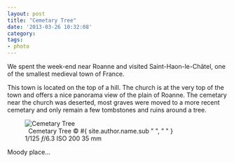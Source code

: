 ```yaml
---
layout: post
title: "Cemetary Tree"
date: '2013-03-26 10:32:08'
category: 
tags:
- photo
---
```


We spent the week-end near Roanne and visited Saint-Haon-le-Ch&acirc;tel, one of the smallest medieval town of France.

This town is located on the top of a hill. The church is at the very top of the town and offers a nice panorama view of the plain of Roanne.
The cemetary near the church was deserted, most graves were moved to a more recent cemetary and only remain a few tombstones and  ruins around a tree. 

<div class="markdown-wrapper">
<figure class="portrait"><div class="img" data-picture data-alt="Cemetary Tree">
<div data-src="#{ site.img_base_url }images/2013-03-23-Cemetary Tree-480w.jpg"></div>
<div data-src="#{ site.img_base_url }images/2013-03-23-Cemetary Tree-960w.jpg" data-media="(-webkit-min-device-pixel-ratio: 1.5),(-moz-min-device-pixel-ratio: 1.5),(-o-min-device-pixel-ratio: 3/2)"></div>
<div data-src="#{ site.img_base_url }images/2013-03-23-Cemetary Tree-768w.jpg" data-media="(min-width: 480px)"></div>
<div data-src="#{ site.img_base_url }images/2013-03-23-Cemetary Tree-1536w.jpg" data-media="(min-width: 480px) and (-webkit-min-device-pixel-ratio: 1.5),(min-width: 480px) and (-moz-min-device-pixel-ratio: 1.5),(min-width: 480px) and (-o-min-device-pixel-ratio: 3/2)"></div>
<div data-src="#{ site.img_base_url }images/2013-03-23-Cemetary Tree-900w.jpg" data-media="(min-width: 768px)"></div>
<div data-src="#{ site.img_base_url }images/2013-03-23-Cemetary Tree-1800w.jpg" data-media="(min-width: 768px) and (-webkit-min-device-pixel-ratio: 1.5),(min-width: 768px) and (-moz-min-device-pixel-ratio: 1.5),(min-width: 768px) and (-o-min-device-pixel-ratio: 3/2)"></div>
<!-- Fallback content for non-JS browsers. Same img src as the initial, unqualified source element. -->
<noscript>
<img src="#{ site.img_base_url }images/2013-03-23-Cemetary Tree-900w.jpg" alt="Cemetary Tree">
</noscript>
</div>
<figcaption><a href="http://goo.gl/maps/eHNLr"><i class="icon-map-marker"></i></a>&nbsp; Cemetary Tree
  <span class="copyright">&copy;&nbsp;#{ site.author.name.sub " ", "&nbsp;" }</span>
</figcaption>
<div class="metadata">
  <i class="icon-camera"></i>
  <span class="speed">1/125</span>
  <span class="aperture"><i>&#402;</i>/6.3</span>
  <span class="iso">ISO&nbsp;200</span>
  <span class="focal-length">35&nbsp;mm</span>
</div>
</figure>
</div>

Moody place...
